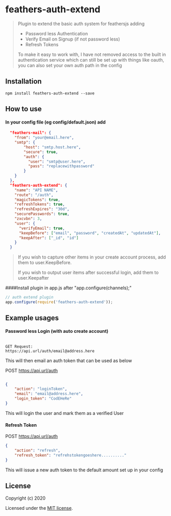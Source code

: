 # feathers-auth-extend

> 
>
>Plugin to extend the basic auth system for feathersjs adding
>* Password less Authentication
>* Verify Email on Signup (if not password less)
>* Refresh Tokens
>
>To make it easy to work with, I have not removed access to the built in authentication service which can still be set up with things like oauth, you can also set your own auth path in the config

## Installation

```shell
npm install feathers-auth-extend --save
```

## How to use

#### In your config file (eg config/default.json) add
```json
  "feathers-mail": {
    "from": "your@email.here",
    "smtp": {
        "host": "smtp.host.here",
        "secure": true,
        "auth": {
          "user": "smtp@user.here",
          "pass": "replacewithpassword"
        }
    }
  },
  "feathers-auth-extend": {
    "name": "API NAME",
    "route": "/auth",
    "magicTokens": true,
    "refreshTokens": true,
    "refreshExpires": "30d",
    "securePasswords": true,
    "zxcvbn": 3,
    "user": {
      "verifyEmail": true,
      "keepBefore": ["email", "password", "createdAt", "updatedAt"],
      "keepAfter": ["_id", "id"]
    }
  }
```
>If you wish to capture other items in your create account process, add them to user.KeepBefore.
>
>If you wish to output user items after successful login, add them to user.Keepafter


####Install plugin in app.js after "app.configure(channels);"
```js
// auth extend plugin
app.configure(require('feathers-auth-extend'));
```

## Example usages

#### Password less Login (with auto create account)
```get

GET Request:
https://api.url/auth/email@address.here

```

This will then email an auth token that can be used as below

POST https://api.url/auth

```json

{
    "action": "loginToken",
    "email": "email@address.here",
    "login_token": "CodEHeRe"
}

```

This will login the user and mark them as a verified User

#### Refresh Token

POST https://api.url/auth

```json
{
    "action": "refresh",
    "refresh_token": "refrehstokengoeshere.........."
}
```

This will issue a new auth token to the default amount set up in your config


## License

Copyright (c) 2020

Licensed under the [MIT license](LICENSE).
